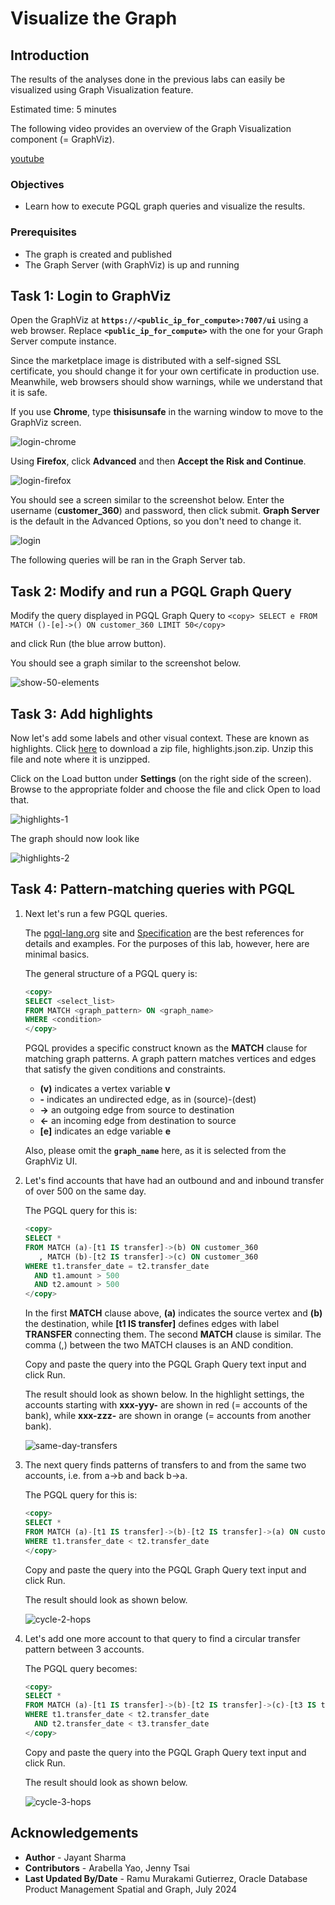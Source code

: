 # Visualize the Graph

## Introduction

The results of the analyses done in the previous labs can easily be visualized using Graph Visualization feature.

Estimated time: 5 minutes

The following video provides an overview of the Graph Visualization component (= GraphViz).

[youtube](youtube:zfefKdNfAY4)

### Objectives

- Learn how to execute PGQL graph queries and visualize the results.

### Prerequisites

- The graph is created and published
- The Graph Server (with GraphViz) is up and running

## Task 1: Login to GraphViz

Open the GraphViz at **`https://<public_ip_for_compute>:7007/ui`** using a web browser. Replace **`<public_ip_for_compute>`** with the one for your Graph Server compute instance.

Since the marketplace image is distributed with a self-signed SSL certificate, you should change it for your own certificate in production use. Meanwhile, web browsers should show warnings, while we understand that it is safe.

If you use **Chrome**, type **thisisunsafe** in the warning window to move to the GraphViz screen.

![login-chrome](images/login-chrome.jpg)

Using **Firefox**, click **Advanced** and then **Accept the Risk and Continue**.

![login-firefox](images/login-firefox.jpg)

You should see a screen similar to the screenshot below. Enter the username (**customer_360**) and password, then click submit. **Graph Server** is the default in the Advanced Options, so you don't need to change it.

![login](images/login.png)

The following queries will be ran in the Graph Server tab. 

## Task 2: Modify and run a PGQL Graph Query

Modify the query displayed in PGQL Graph Query to
    ```
    <copy>
    SELECT e
    FROM MATCH ()-[e]->() ON customer_360
    LIMIT 50</copy>
    ```
  
and click Run (the blue arrow button).

You should see a graph similar to the screenshot below.

![show-50-elements](images/show-50-elements_2.png)

## Task 3: Add highlights

Now let's add some labels and other visual context. These are known as highlights. Click [here](https://c4u04.objectstorage.us-ashburn-1.oci.customer-oci.com/p/EcTjWk2IuZPZeNnD_fYMcgUhdNDIDA6rt9gaFj_WZMiL7VvxPBNMY60837hu5hga/n/c4u04/b/livelabsfiles/o/data-management-library-files/highlights.json.zip) to download a zip file, highlights.json.zip. Unzip this file and note where it is unzipped.

Click on the Load button under **Settings** (on the right side of the screen). Browse to the appropriate folder and choose the file and click Open to load that.

![highlights-1](images/highlights-1_2.png)

The graph should now look like

![highlights-2](images/highlights-2_2.png)

## Task 4: Pattern-matching queries with PGQL

1. Next let's run a few PGQL queries.

    The [pgql-lang.org](http://pgql-lang.org) site and [Specification](http://pgql-lang.org/spec/2.0) are the best references for details and examples. For the purposes of this lab, however, here are minimal basics.

    The general structure of a PGQL query is:

    ```sql
    <copy>
    SELECT <select_list>
    FROM MATCH <graph_pattern> ON <graph_name>
    WHERE <condition>
    </copy>
    ```

    PGQL provides a specific construct known as the **MATCH** clause for matching graph patterns. A graph pattern matches vertices and edges that satisfy the given conditions and constraints.

    - **(v)** indicates a vertex variable **v**
    - **-** indicates an undirected edge, as in (source)-(dest)
    - **->** an outgoing edge from source to destination
    - **<-** an incoming edge from destination to source
    - **[e]** indicates an edge variable **e**

    Also, please omit the **`graph_name`** here, as it is selected from the GraphViz UI.

2. Let's find accounts that have had an outbound and and inbound transfer of over 500 on the same day.

    The PGQL query for this is:

    ```sql
    <copy>
    SELECT *
    FROM MATCH (a)-[t1 IS transfer]->(b) ON customer_360
       , MATCH (b)-[t2 IS transfer]->(c) ON customer_360
    WHERE t1.transfer_date = t2.transfer_date
      AND t1.amount > 500
      AND t2.amount > 500
    </copy>
    ```

    In the first **MATCH** clause above, **(a)** indicates the source vertex and **(b)** the destination, while **[t1 IS transfer]** defines edges with label **TRANSFER** connecting them. The second **MATCH** clause is similar. The comma (,) between the two MATCH clauses is an AND condition.

    Copy and paste the query into the PGQL Graph Query text input and click Run.

    The result should look as shown below. In the highlight settings, the accounts starting with **xxx-yyy-** are shown in red (= accounts of the bank), while **xxx-zzz-** are shown in orange (= accounts from another bank).

    ![same-day-transfers](images/same-day-transfers_2.png)

3. The next query finds patterns of transfers to and from the same two accounts, i.e. from a->b and back b->a.

    The PGQL query for this is:

    ```sql
    <copy>
    SELECT *
    FROM MATCH (a)-[t1 IS transfer]->(b)-[t2 IS transfer]->(a) ON customer_360
    WHERE t1.transfer_date < t2.transfer_date
    </copy>
    ```

    Copy and paste the query into the PGQL Graph Query text input and click Run.

    The result should look as shown below.

    ![cycle-2-hops](images/cycle-2-hops_2.png)

4. Let's add one more account to that query to find a circular transfer pattern between 3 accounts.

    The PGQL query becomes:

    ```sql
    <copy>
    SELECT *
    FROM MATCH (a)-[t1 IS transfer]->(b)-[t2 IS transfer]->(c)-[t3 IS transfer]->(a) ON customer_360
    WHERE t1.transfer_date < t2.transfer_date
      AND t2.transfer_date < t3.transfer_date
    </copy>
    ```

    Copy and paste the query into the PGQL Graph Query text input and click Run.

    The result should look as shown below.

    ![cycle-3-hops](images/cycle-3-hops_2.png)

## Acknowledgements

- **Author** - Jayant Sharma
- **Contributors** - Arabella Yao, Jenny Tsai
- **Last Updated By/Date** - Ramu Murakami Gutierrez, Oracle Database Product Management Spatial and Graph, July 2024
